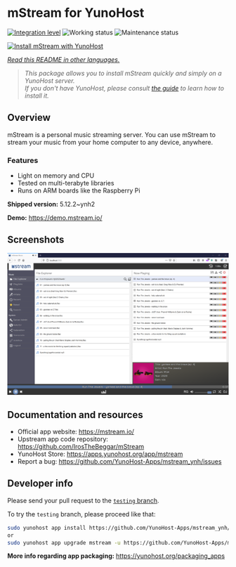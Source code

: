 <!--
N.B.: This README was automatically generated by <https://github.com/YunoHost/apps/tree/master/tools/readme_generator>
It shall NOT be edited by hand.
-->

# mStream for YunoHost

[![Integration level](https://dash.yunohost.org/integration/mstream.svg)](https://ci-apps.yunohost.org/ci/apps/mstream/) ![Working status](https://ci-apps.yunohost.org/ci/badges/mstream.status.svg) ![Maintenance status](https://ci-apps.yunohost.org/ci/badges/mstream.maintain.svg)

[![Install mStream with YunoHost](https://install-app.yunohost.org/install-with-yunohost.svg)](https://install-app.yunohost.org/?app=mstream)

*[Read this README in other languages.](./ALL_README.md)*

> *This package allows you to install mStream quickly and simply on a YunoHost server.*  
> *If you don't have YunoHost, please consult [the guide](https://yunohost.org/install) to learn how to install it.*

## Overview

mStream is a personal music streaming server. You can use mStream to stream your music from your home computer to any device, anywhere.

### Features

- Light on memory and CPU
- Tested on multi-terabyte libraries
- Runs on ARM boards like the Raspberry Pi


**Shipped version:** 5.12.2~ynh2

**Demo:** <https://demo.mstream.io/>

## Screenshots

![Screenshot of mStream](./doc/screenshots/mstreamv5.png)

## Documentation and resources

- Official app website: <https://mstream.io/>
- Upstream app code repository: <https://github.com/IrosTheBeggar/mStream>
- YunoHost Store: <https://apps.yunohost.org/app/mstream>
- Report a bug: <https://github.com/YunoHost-Apps/mstream_ynh/issues>

## Developer info

Please send your pull request to the [`testing` branch](https://github.com/YunoHost-Apps/mstream_ynh/tree/testing).

To try the `testing` branch, please proceed like that:

```bash
sudo yunohost app install https://github.com/YunoHost-Apps/mstream_ynh/tree/testing --debug
or
sudo yunohost app upgrade mstream -u https://github.com/YunoHost-Apps/mstream_ynh/tree/testing --debug
```

**More info regarding app packaging:** <https://yunohost.org/packaging_apps>

